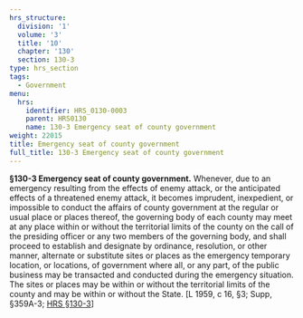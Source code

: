 ```yaml
---
hrs_structure:
  division: '1'
  volume: '3'
  title: '10'
  chapter: '130'
  section: 130-3
type: hrs_section
tags:
  - Government
menu:
  hrs:
    identifier: HRS_0130-0003
    parent: HRS0130
    name: 130-3 Emergency seat of county government
weight: 22015
title: Emergency seat of county government
full_title: 130-3 Emergency seat of county government
---
```

**§130-3 Emergency seat of county government.** Whenever, due to an emergency resulting from the effects of enemy attack, or the anticipated effects of a threatened enemy attack, it becomes imprudent, inexpedient, or impossible to conduct the affairs of county government at the regular or usual place or places thereof, the governing body of each county may meet at any place within or without the territorial limits of the county on the call of the presiding officer or any two members of the governing body, and shall proceed to establish and designate by ordinance, resolution, or other manner, alternate or substitute sites or places as the emergency temporary location, or locations, of government where all, or any part, of the public business may be transacted and conducted during the emergency situation. The sites or places may be within or without the territorial limits of the county and may be within or without the State. [L 1959, c 16, §3; Supp, §359A-3; [HRS §130-3](/title-10/chapter-130/section-130-3/)]